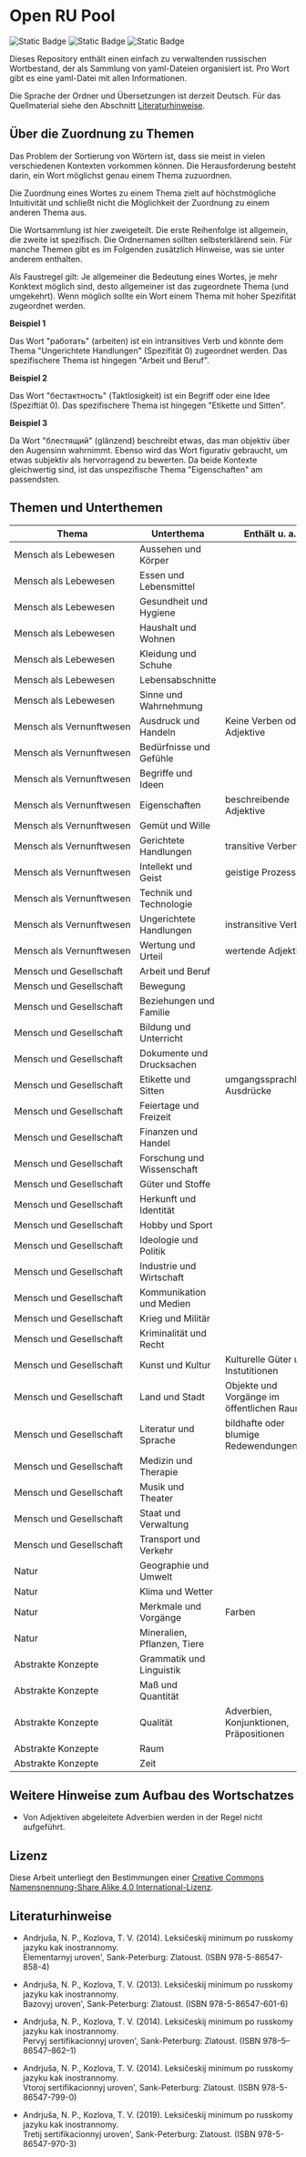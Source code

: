 # Open RU Pool

![Static Badge](https://img.shields.io/badge/Data-YAML-%23CB171E?style=flat-square)
![Static Badge](https://img.shields.io/badge/Script-Python3-%233776AB?style=flat-square)
![Static Badge](https://img.shields.io/badge/License-CC_BY–SA_4.0-%239E9E9E?style=flat-square)

Dieses Repository enthält einen einfach zu verwaltenden russischen Wortbestand, der als Sammlung von yaml-Dateien organisiert ist. Pro Wort gibt es eine yaml-Datei mit allen Informationen.

Die Sprache der Ordner und Übersetzungen ist derzeit Deutsch. Für das Quellmaterial siehe den Abschnitt [Literaturhinweise](#Literaturhinweise).

## Über die Zuordnung zu Themen

Das Problem der Sortierung von Wörtern ist, dass sie meist in vielen verschiedenen Kontexten vorkommen können.
Die Herausforderung besteht darin, ein Wort möglichst genau einem Thema zuzuordnen.

Die Zuordnung eines Wortes zu einem Thema zielt auf höchstmögliche Intuitivität und schließt nicht die Möglichkeit der Zuordnung zu einem anderen Thema aus.

Die Wortsammlung ist hier zweigeteilt.
Die erste Reihenfolge ist allgemein, die zweite ist spezifisch.
Die Ordnernamen sollten selbsterklärend sein.
Für manche Themen gibt es im Folgenden zusätzlich Hinweise, was sie unter anderem enthalten.

Als Faustregel gilt: Je allgemeiner die Bedeutung eines Wortes, je mehr Konktext möglich sind, desto allgemeiner ist das zugeordnete Thema (und umgekehrt).
Wenn möglich sollte ein Wort einem Thema mit hoher Spezifität zugeordnet werden.

**Beispiel 1**

Das Wort "работать" (arbeiten) ist ein intransitives Verb und könnte dem Thema "Ungerichtete Handlungen" (Spezifität 0) zugeordnet werden. Das spezifischere Thema ist hingegen "Arbeit und Beruf".

**Beispiel 2**

Das Wort "бестактность" (Taktlosigkeit) ist ein Begriff oder eine Idee (Speziftiät 0). Das spezifischere Thema ist hingegen "Etikette und Sitten".

**Beispiel 3**

Da Wort "блестящий" (glänzend) beschreibt etwas, das man objektiv über den Augensinn wahrnimmt. Ebenso wird das Wort figurativ gebraucht, um etwas subjektiv als hervorragend zu bewerten. Da beide Kontexte gleichwertig sind, ist das unspezifische Thema "Eigenschaften" am passendsten.

## Themen und Unterthemen

| Thema                              | Unterthema                  | Enthält u. a.                             | Spezifität |
| ---------------------------------- | --------------------------- | ----------------------------------------- | ---------: |
| Mensch als Lebewesen               | Aussehen und Körper         |                                           |          3 |
| Mensch als Lebewesen               | Essen und Lebensmittel      |                                           |          3 |
| Mensch als Lebewesen               | Gesundheit und Hygiene      |                                           |          3 |
| Mensch als Lebewesen               | Haushalt und Wohnen         |                                           |          3 |
| Mensch als Lebewesen               | Kleidung und Schuhe         |                                           |          3 |
| Mensch als Lebewesen               | Lebensabschnitte            |                                           |          3 |
| Mensch als Lebewesen               | Sinne und Wahrnehmung       |                                           |          3 |
| Mensch&#160;als&#160;Vernunftwesen | Ausdruck und Handeln        | Keine Verben oder Adjektive               |          3 |
| Mensch&#160;als&#160;Vernunftwesen | Bedürfnisse und Gefühle     |                                           |          3 |
| Mensch&#160;als&#160;Vernunftwesen | Begriffe und Ideen          |                                           |          0 |
| Mensch&#160;als&#160;Vernunftwesen | Eigenschaften               | beschreibende Adjektive                   |          0 |
| Mensch&#160;als&#160;Vernunftwesen | Gemüt und Wille             |                                           |          3 |
| Mensch&#160;als&#160;Vernunftwesen | Gerichtete Handlungen       | transitive Verben                         |          0 |
| Mensch&#160;als&#160;Vernunftwesen | Intellekt und Geist         | geistige Prozesse                         |          2 |
| Mensch&#160;als&#160;Vernunftwesen | Technik und Technologie     |                                           |          3 |
| Mensch&#160;als&#160;Vernunftwesen | Ungerichtete Handlungen     | instransitive Verben                      |          0 |
| Mensch&#160;als&#160;Vernunftwesen | Wertung und Urteil          | wertende Adjektive                        |          1 |
| Mensch und Gesellschaft            | Arbeit und Beruf            |                                           |          2 |
| Mensch und Gesellschaft            | Bewegung                    |                                           |          3 |
| Mensch und Gesellschaft            | Beziehungen und Familie     |                                           |          3 |
| Mensch und Gesellschaft            | Bildung und Unterricht      |                                           |          3 |
| Mensch und Gesellschaft            | Dokumente und Drucksachen   |                                           |          3 |
| Mensch und Gesellschaft            | Etikette und Sitten         | umgangssprachliche Ausdrücke              |          3 |
| Mensch und Gesellschaft            | Feiertage und Freizeit      |                                           |          3 |
| Mensch und Gesellschaft            | Finanzen und Handel         |                                           |          3 |
| Mensch und Gesellschaft            | Forschung und Wissenschaft  |                                           |          3 |
| Mensch und Gesellschaft            | Güter und Stoffe            |                                           |          3 |
| Mensch und Gesellschaft            | Herkunft und Identität      |                                           |          3 |
| Mensch und Gesellschaft            | Hobby und Sport             |                                           |          3 |
| Mensch und Gesellschaft            | Ideologie und Politik       |                                           |          3 |
| Mensch und Gesellschaft            | Industrie und Wirtschaft    |                                           |          3 |
| Mensch und Gesellschaft            | Kommunikation und Medien    |                                           |          3 |
| Mensch und Gesellschaft            | Krieg und Militär           |                                           |          3 |
| Mensch und Gesellschaft            | Kriminalität und Recht      |                                           |          3 |
| Mensch und Gesellschaft            | Kunst und Kultur            | Kulturelle Güter und Instutitionen        |          3 |
| Mensch und Gesellschaft            | Land und Stadt              | Objekte und Vorgänge im öffentlichen Raum |          3 |
| Mensch und Gesellschaft            | Literatur und Sprache       | bildhafte oder blumige Redewendungen      |          3 |
| Mensch und Gesellschaft            | Medizin und Therapie        |                                           |          3 |
| Mensch und Gesellschaft            | Musik und Theater           |                                           |          3 |
| Mensch und Gesellschaft            | Staat und Verwaltung        |                                           |          3 |
| Mensch und Gesellschaft            | Transport und Verkehr       |                                           |          3 |
| Natur                              | Geographie und Umwelt       |                                           |          3 |
| Natur                              | Klima und Wetter            |                                           |          3 |
| Natur                              | Merkmale und Vorgänge       | Farben                                    |          2 |
| Natur                              | Mineralien, Pflanzen, Tiere |                                           |          3 |
| Abstrakte Konzepte                 | Grammatik und Linguistik    |                                           |          3 |
| Abstrakte Konzepte                 | Maß und Quantität           |                                           |          1 |
| Abstrakte Konzepte                 | Qualität                    | Adverbien, Konjunktionen, Präpositionen   |          1 |
| Abstrakte Konzepte                 | Raum                        |                                           |          1 |
| Abstrakte Konzepte                 | Zeit                        |                                           |          1 |

## Weitere Hinweise zum Aufbau des Wortschatzes

- Von Adjektiven abgeleitete Adverbien werden in der Regel nicht aufgeführt.

## Lizenz

Diese Arbeit unterliegt den Bestimmungen einer
[Creative Commons Namensnennung-Share Alike 4.0 International-Lizenz](http://creativecommons.org/licenses/by-sa/4.0/).

## Literaturhinweise

- Andrjuša, N. P., Kozlova, T. V. (2014). Leksičeskij minimum po russkomy jazyku kak inostrannomy.<br>Ėlementarnyj uroven', Sank-Peterburg: Zlatoust. (ISBN 978-5-86547-858-4)

- Andrjuša, N. P., Kozlova, T. V. (2013). Leksičeskij minimum po russkomy jazyku kak inostrannomy.<br>Bazovyj uroven', Sank-Peterburg: Zlatoust. (ISBN 978-5-86547-601-6)

- Andrjuša, N. P., Kozlova, T. V. (2014). Leksičeskij minimum po russkomy jazyku kak inostrannomy.<br>Pervyj sertifikacionnyj uroven', Sank-Peterburg: Zlatoust. (ISBN 978–5–86547–862–1)

- Andrjuša, N. P., Kozlova, T. V. (2014). Leksičeskij minimum po russkomy jazyku kak inostrannomy.<br>Vtoroj sertifikacionnyj uroven', Sank-Peterburg: Zlatoust. (ISBN 978-5-86547-799-0)

- Andrjuša, N. P., Kozlova, T. V. (2019). Leksičeskij minimum po russkomy jazyku kak inostrannomy.<br>Tretij sertifikacionnyj uroven', Sank-Peterburg: Zlatoust. (ISBN 978-5-86547-970-3)

<!-- - [udarenie.ru](https://udarenieru.ru/index.php): Grammatičeskij slovar'.   -->
